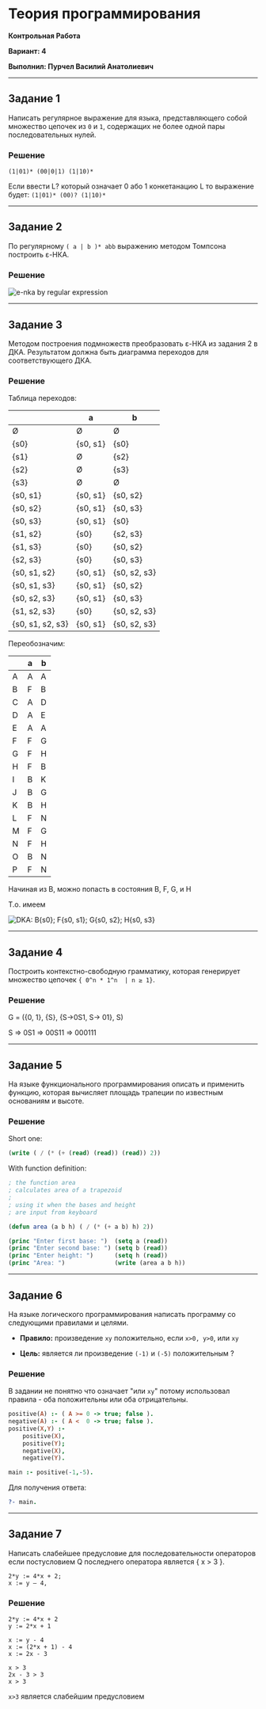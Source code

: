 # Теория программирования

**Контрольная Работа**

**Вариант: 4**

**Выполнил: Пурчел Василий Анатолиевич**

---

## Задание 1

Написать регулярное выражение для языка, представляющего собой множество цепочек из `0` и `1`,
содержащих не более одной пары последовательных нулей.

### Решение

`(1|01)* (00|0|1) (1|10)*`

Если ввести L? который означает 0 або 1 конкетанацию L то выражение будет: `(1|01)* (00)? (1|10)*`

---

## Задание 2

По регулярному `( a | b )* abb` выражению методом Томпсона построить ε-НКА.

### Решение

![e-nka by regular expression](e-nka.png "e-nka by regular expression")

---

## Задание 3

Методом построения подмножеств преобразовать ε-НКА из задания 2 в ДКА.
Результатом должна быть диаграмма переходов для соответствующего ДКА.

### Решение

Таблица переходов:

|                  | a        | b            |
|------------------|----------|--------------|
| Ø                | Ø        | Ø            |
| {s0}             | {s0, s1} | {s0}         |
| {s1}             | Ø        | {s2}         |
| {s2}             | Ø        | {s3}         |
| {s3}             | Ø        | Ø            |
| {s0, s1}         | {s0, s1} | {s0, s2}     |
| {s0, s2}         | {s0, s1} | {s0, s3}     |
| {s0, s3}         | {s0, s1} | {s0}         |
| {s1, s2}         | {s0}     | {s2, s3}     |
| {s1, s3}         | {s0}     | {s0, s2}     |
| {s2, s3}         | {s0}     | {s0, s3}     |
| {s0, s1, s2}     | {s0, s1} | {s0, s2, s3} |
| {s0, s1, s3}     | {s0, s1} | {s0, s2}     |
| {s0, s2, s3}     | {s0, s1} | {s0, s3}     |
| {s1, s2, s3}     | {s0}     | {s0, s2, s3} |
| {s0, s1, s2, s3} | {s0, s1} | {s0, s2, s3} |

Переобозначим:

|   | a | b |
|---|---|---|
| A | A | A |
| B | F | B |
| C | A | D |
| D | A | E |
| E | A | A |
| F | F | G |
| G | F | H |
| H | F | B |
| I | B | K |
| J | B | G |
| K | B | H |
| L | F | N |
| M | F | G |
| N | F | H |
| O | B | N |
| P | F | N |

Начиная из В, можно попасть в состояния B, F, G, и H

Т.о. имеем

![DKA: B{s0}; F{s0, s1}; G{s0, s2}; H{s0, s3}](dka.png "DKA: B{s0}; F{s0, s1}; G{s0, s2}; H{s0, s3}")

---

## Задание 4

Построить контекстно-свободную грамматику, которая генерирует множество
цепочек `{ 0^n * 1^n  | n ≥ 1}`.

### Решение

G = ({0, 1}, {S}, {S->0S1, S-> 01}, S)

S => 0S1 => 00S11 => 000111

---

## Задание 5

На языке функционального программирования описать и применить функцию, которая
вычисляет площадь трапеции по известным основаниям и высоте.

### Решение

Short one:

```lisp
(write ( / (* (+ (read) (read)) (read)) 2))
```

With function definition:

```lisp
; the function area
; calculates area of a trapezoid
;
; using it when the bases and height
; are input from keyboard

(defun area (a b h) ( / (* (+ a b) h) 2))

(princ "Enter first base: ")  (setq a (read))
(princ "Enter second base: ") (setq b (read))
(princ "Enter height: ")      (setq h (read))
(princ "Area: ")              (write (area a b h))
```

---

## Задание 6

На языке логического программирования написать программу со следующими правилами и целями.

   * **Правило:** произведение `xy` положительно, если `x>0, y>0`, или `xy`

   * **Цель:** является ли произведение `(-1)` и `(-5)` положительным ?

### Решение

В задании не понятно что означает "или `ху`" потому использовал правила - оба положительны или оба отрицательны.

```prolog
positive(A) :- ( A >= 0 -> true; false ).
negative(A) :- ( A <  0 -> true; false ).
positive(X,Y) :-
	positive(X),
	positive(Y);
	negative(X),
	negative(Y).

main :- positive(-1,-5).
```

Для получения ответа:
```prolog
?- main.
```

---

## Задание 7

Написать слабейшее предусловие для последовательности операторов
если постусловием Q последнего оператора является { x > 3 }.

    2*y := 4*x + 2;
    x := y – 4,
  
### Решение

    2*y := 4*x + 2
    y := 2*x + 1
    
    x := y - 4
    x := (2*x + 1) - 4
    x := 2x - 3
    
    x > 3
    2x - 3 > 3
    x > 3
   
`x>3` является слабейшим предусловием